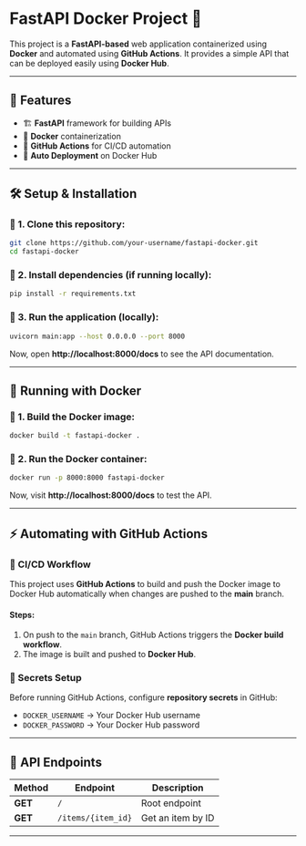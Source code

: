 # FastAPI Docker Project 🚀

This project is a **FastAPI-based** web application containerized using **Docker** and automated using **GitHub Actions**. It provides a simple API that can be deployed easily using **Docker Hub**.

---

## 📌 Features
- 🏗 **FastAPI** framework for building APIs
- 🐳 **Docker** containerization
- 🔄 **GitHub Actions** for CI/CD automation
- 🚀 **Auto Deployment** on Docker Hub

---

## 🛠 Setup & Installation

### 🔹 1. Clone this repository:
```sh
git clone https://github.com/your-username/fastapi-docker.git
cd fastapi-docker
```

### 🔹 2. Install dependencies (if running locally):
```sh
pip install -r requirements.txt
```

### 🔹 3. Run the application (locally):
```sh
uvicorn main:app --host 0.0.0.0 --port 8000
```

Now, open **http://localhost:8000/docs** to see the API documentation.

---

## 🐳 Running with Docker

### 🔹 1. Build the Docker image:
```sh
docker build -t fastapi-docker .
```

### 🔹 2. Run the Docker container:
```sh
docker run -p 8000:8000 fastapi-docker
```

Now, visit **http://localhost:8000/docs** to test the API.

---

## ⚡ Automating with GitHub Actions

### 🔹 CI/CD Workflow
This project uses **GitHub Actions** to build and push the Docker image to Docker Hub automatically when changes are pushed to the **main** branch.

#### Steps:
1. On push to the `main` branch, GitHub Actions triggers the **Docker build workflow**.
2. The image is built and pushed to **Docker Hub**.

### 🔹 Secrets Setup
Before running GitHub Actions, configure **repository secrets** in GitHub:
- `DOCKER_USERNAME` → Your Docker Hub username
- `DOCKER_PASSWORD` → Your Docker Hub password

---

## 📜 API Endpoints
| Method | Endpoint | Description |
|--------|---------|-------------|
| **GET** | `/` | Root endpoint |
| **GET** | `/items/{item_id}` | Get an item by ID |

---

